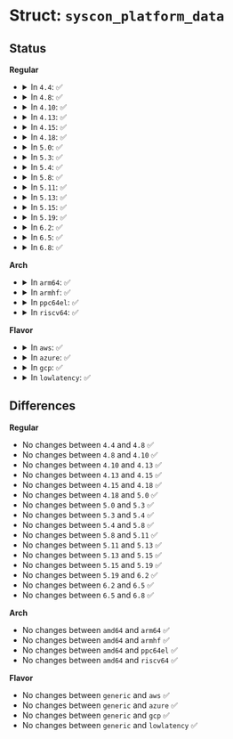 # Struct: <code>syscon_platform_data</code>

## Status
<b>Regular</b>
<ul>
<li>
<details>
<summary>In <code>4.4</code>: ✅</summary>

```c
struct syscon_platform_data {
    const char *label;
};
```
</details>
</li>
<li>
<details>
<summary>In <code>4.8</code>: ✅</summary>

```c
struct syscon_platform_data {
    const char *label;
};
```
</details>
</li>
<li>
<details>
<summary>In <code>4.10</code>: ✅</summary>

```c
struct syscon_platform_data {
    const char *label;
};
```
</details>
</li>
<li>
<details>
<summary>In <code>4.13</code>: ✅</summary>

```c
struct syscon_platform_data {
    const char *label;
};
```
</details>
</li>
<li>
<details>
<summary>In <code>4.15</code>: ✅</summary>

```c
struct syscon_platform_data {
    const char *label;
};
```
</details>
</li>
<li>
<details>
<summary>In <code>4.18</code>: ✅</summary>

```c
struct syscon_platform_data {
    const char *label;
};
```
</details>
</li>
<li>
<details>
<summary>In <code>5.0</code>: ✅</summary>

```c
struct syscon_platform_data {
    const char *label;
};
```
</details>
</li>
<li>
<details>
<summary>In <code>5.3</code>: ✅</summary>

```c
struct syscon_platform_data {
    const char *label;
};
```
</details>
</li>
<li>
<details>
<summary>In <code>5.4</code>: ✅</summary>

```c
struct syscon_platform_data {
    const char *label;
};
```
</details>
</li>
<li>
<details>
<summary>In <code>5.8</code>: ✅</summary>

```c
struct syscon_platform_data {
    const char *label;
};
```
</details>
</li>
<li>
<details>
<summary>In <code>5.11</code>: ✅</summary>

```c
struct syscon_platform_data {
    const char *label;
};
```
</details>
</li>
<li>
<details>
<summary>In <code>5.13</code>: ✅</summary>

```c
struct syscon_platform_data {
    const char *label;
};
```
</details>
</li>
<li>
<details>
<summary>In <code>5.15</code>: ✅</summary>

```c
struct syscon_platform_data {
    const char *label;
};
```
</details>
</li>
<li>
<details>
<summary>In <code>5.19</code>: ✅</summary>

```c
struct syscon_platform_data {
    const char *label;
};
```
</details>
</li>
<li>
<details>
<summary>In <code>6.2</code>: ✅</summary>

```c
struct syscon_platform_data {
    const char *label;
};
```
</details>
</li>
<li>
<details>
<summary>In <code>6.5</code>: ✅</summary>

```c
struct syscon_platform_data {
    const char *label;
};
```
</details>
</li>
<li>
<details>
<summary>In <code>6.8</code>: ✅</summary>

```c
struct syscon_platform_data {
    const char *label;
};
```
</details>
</li>
</ul>
<b>Arch</b>
<ul>
<li>
<details>
<summary>In <code>arm64</code>: ✅</summary>

```c
struct syscon_platform_data {
    const char *label;
};
```
</details>
</li>
<li>
<details>
<summary>In <code>armhf</code>: ✅</summary>

```c
struct syscon_platform_data {
    const char *label;
};
```
</details>
</li>
<li>
<details>
<summary>In <code>ppc64el</code>: ✅</summary>

```c
struct syscon_platform_data {
    const char *label;
};
```
</details>
</li>
<li>
<details>
<summary>In <code>riscv64</code>: ✅</summary>

```c
struct syscon_platform_data {
    const char *label;
};
```
</details>
</li>
</ul>
<b>Flavor</b>
<ul>
<li>
<details>
<summary>In <code>aws</code>: ✅</summary>

```c
struct syscon_platform_data {
    const char *label;
};
```
</details>
</li>
<li>
<details>
<summary>In <code>azure</code>: ✅</summary>

```c
struct syscon_platform_data {
    const char *label;
};
```
</details>
</li>
<li>
<details>
<summary>In <code>gcp</code>: ✅</summary>

```c
struct syscon_platform_data {
    const char *label;
};
```
</details>
</li>
<li>
<details>
<summary>In <code>lowlatency</code>: ✅</summary>

```c
struct syscon_platform_data {
    const char *label;
};
```
</details>
</li>
</ul>

## Differences
<b>Regular</b>
<ul>
<li>
No changes between <code>4.4</code> and <code>4.8</code> ✅
</li>
<li>
No changes between <code>4.8</code> and <code>4.10</code> ✅
</li>
<li>
No changes between <code>4.10</code> and <code>4.13</code> ✅
</li>
<li>
No changes between <code>4.13</code> and <code>4.15</code> ✅
</li>
<li>
No changes between <code>4.15</code> and <code>4.18</code> ✅
</li>
<li>
No changes between <code>4.18</code> and <code>5.0</code> ✅
</li>
<li>
No changes between <code>5.0</code> and <code>5.3</code> ✅
</li>
<li>
No changes between <code>5.3</code> and <code>5.4</code> ✅
</li>
<li>
No changes between <code>5.4</code> and <code>5.8</code> ✅
</li>
<li>
No changes between <code>5.8</code> and <code>5.11</code> ✅
</li>
<li>
No changes between <code>5.11</code> and <code>5.13</code> ✅
</li>
<li>
No changes between <code>5.13</code> and <code>5.15</code> ✅
</li>
<li>
No changes between <code>5.15</code> and <code>5.19</code> ✅
</li>
<li>
No changes between <code>5.19</code> and <code>6.2</code> ✅
</li>
<li>
No changes between <code>6.2</code> and <code>6.5</code> ✅
</li>
<li>
No changes between <code>6.5</code> and <code>6.8</code> ✅
</li>
</ul>
<b>Arch</b>
<ul>
<li>
No changes between <code>amd64</code> and <code>arm64</code> ✅
</li>
<li>
No changes between <code>amd64</code> and <code>armhf</code> ✅
</li>
<li>
No changes between <code>amd64</code> and <code>ppc64el</code> ✅
</li>
<li>
No changes between <code>amd64</code> and <code>riscv64</code> ✅
</li>
</ul>
<b>Flavor</b>
<ul>
<li>
No changes between <code>generic</code> and <code>aws</code> ✅
</li>
<li>
No changes between <code>generic</code> and <code>azure</code> ✅
</li>
<li>
No changes between <code>generic</code> and <code>gcp</code> ✅
</li>
<li>
No changes between <code>generic</code> and <code>lowlatency</code> ✅
</li>
</ul>
